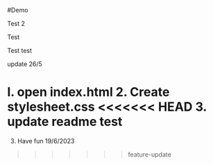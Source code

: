 #Demo 

Test 2


Test



Test
test

update 26/5 


l. open index.html
2. Create stylesheet.css
<<<<<<< HEAD
3. update readme test
=======
3. Have fun 19/6/2023
>>>>>>> feature-update
